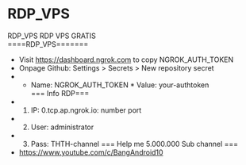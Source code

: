 # RDP_VPS
RDP_VPS RDP VPS GRATIS  
====RDP_VPS=======   
- Visit  https://dashboard.ngrok.com to copy NGROK_AUTH_TOKEN 
- Onpage Github: Settings > Secrets > New repository secret  
- * Name: NGROK_AUTH_TOKEN * Value: your-authtoken  
=== Info RDP=== 
- 1. IP: 0.tcp.ap.ngrok.io: number port 
- 2. User: administrator 
- 3. Pass: THTH-channel 
=== Help me 5.000.000 Sub channel === 
-  https://www.youtube.com/c/BangAndroid10
